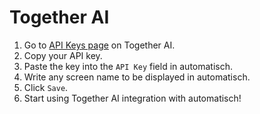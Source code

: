# Together AI

1. Go to [API Keys page](https://api.together.ai/settings/api-keys) on Together AI.
2. Copy your API key.
3. Paste the key into the `API Key` field in automatisch.
4. Write any screen name to be displayed in automatisch.
5. Click `Save`.
6. Start using Together AI integration with automatisch!
